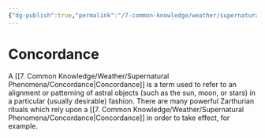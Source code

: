 ```yaml
---
{"dg-publish":true,"permalink":"/7-common-knowledge/weather/supernatural-phenomena/concordance/","noteIcon":""}
---
```


# Concordance

A [[7. Common Knowledge/Weather/Supernatural Phenomena/Concordance\|Concordance]] is a term used to refer to an alignment or patterning of astral objects (such as the sun, moon, or stars) in a particular (usually desirable) fashion. There are many powerful Zarthurian rituals which rely upon a [[7. Common Knowledge/Weather/Supernatural Phenomena/Concordance\|Concordance]] in order to take effect, for example. 